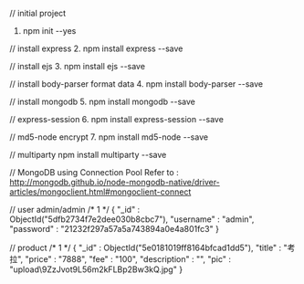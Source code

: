 // initial  project
1. npm init --yes

// install express
2. npm install express --save

// install ejs
3. npm install ejs --save

// install body-parser format data
4. npm install body-parser --save

// install  mongodb
5. npm install mongodb --save

// express-session
6. npm install express-session --save

// md5-node encrypt
7. npm install md5-node --save

// multiparty
npm install multiparty --save

// MongoDB using Connection Pool
Refer to : http://mongodb.github.io/node-mongodb-native/driver-articles/mongoclient.html#mongoclient-connect

// user  admin/admin
/* 1 */
{
    "_id" : ObjectId("5dfb2734f7e2dee030b8cbc7"),
    "username" : "admin",
    "password" : "21232f297a57a5a743894a0e4a801fc3"
}

// product
/* 1 */
{
    "_id" : ObjectId("5e0181019ff8164bfcad1dd5"),
    "title" : "考拉",
    "price" : "7888",
    "fee" : "100",
    "description" : "",
    "pic" : "upload\\9ZzJvot9L56m2kFLBp2Bw3kQ.jpg"
}
